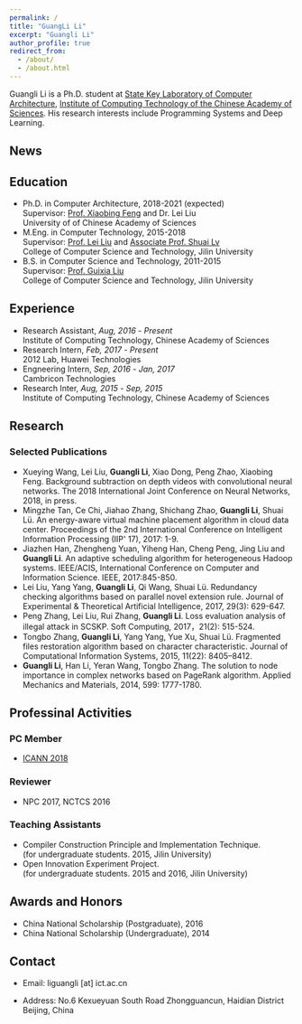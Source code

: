 ```yaml
---
permalink: /
title: "GuangLi Li"
excerpt: "Guangli Li"
author_profile: true
redirect_from: 
  - /about/
  - /about.html
---
```


Guangli Li is a Ph.D. student at [State Key Laboratory of Computer Architecture][5], [Institute of Computing Technology of the Chinese Academy of Sciences][4]. His research interests include Programming Systems and Deep Learning.

## News 

## Education
* Ph.D. in Computer Architecture, 2018-2021 (expected)  
  Supervisor: [Prof. Xiaobing Feng][3] and Dr. Lei Liu  
  University of of Chinese Academy of Sciences
* M.Eng. in Computer Technology, 2015-2018  
  Supervisor: [Prof. Lei Liu][1] and [Associate Prof. Shuai Lv][2]  
  College of Computer Science and Technology, Jilin University  
* B.S. in Computer Science and Technology, 2011-2015  
  Supervisor: [Prof. Guixia Liu][7]  
  College of Computer Science and Technology, Jilin University  

## Experience
- Research Assistant, *Aug, 2016* - *Present*  
  Institute of Computing Technology, Chinese Academy of Sciences
- Research Intern, *Feb, 2017* - *Present*  
  2012 Lab, Huawei Technologies
- Engneering Intern, *Sep, 2016* - *Jan, 2017*  
  Cambricon Technologies
- Research Inter, *Aug, 2015* - *Sep, 2015*  
  Institute of Computing Technology, Chinese Academy of Sciences

## Research

### Selected Publications
* Xueying Wang, Lei Liu, **Guangli Li**, Xiao Dong, Peng Zhao, Xiaobing Feng. Background subtraction on depth videos with convolutional neural networks. The 2018 International Joint Conference on Neural Networks, 2018, in press.
* Mingzhe Tan, Ce Chi, Jiahao Zhang, Shichang Zhao, **Guangli Li**, Shuai Lü. An energy-aware virtual machine placement algorithm in cloud data center. Proceedings of the 2nd International Conference on Intelligent Information Processing (IIP' 17), 2017: 1-9.
* Jiazhen Han, Zhengheng Yuan, Yiheng Han, Cheng Peng, Jing Liu and **Guangli Li**. An adaptive scheduling algorithm for heterogeneous Hadoop systems. IEEE/ACIS, International Conference on Computer and Information Science. IEEE, 2017:845-850.
* Lei Liu, Yang Yang, **Guangli Li**, Qi Wang, Shuai Lü. Redundancy checking algorithms based on parallel novel extension rule. Journal of Experimental & Theoretical Artificial Intelligence, 2017, 29(3): 629-647.
* Peng Zhang, Lei Liu, Rui Zhang, **Guangli Li**. Loss evaluation analysis of illegal attack in SCSKP. Soft Computing, 2017，21(2): 515-524.
* Tongbo Zhang, **Guangli Li**, Yang Yang, Yue Xu, Shuai Lü. Fragmented files restoration algorithm based on character characteristic. Journal of Computational Information Systems, 2015, 11(22): 8405–8412.
* **Guangli Li**, Han Li, Yeran Wang, Tongbo Zhang. The solution to node importance in complex networks based on PageRank algorithm. Applied Mechanics and Materials, 2014, 599: 1777-1780.  

## Professinal Activities

### PC Member
* [ICANN 2018][6]

### Reviewer
* NPC 2017, NCTCS 2016

### Teaching Assistants
* Compiler Construction Principle and Implementation Technique.   
  (for undergraduate students. 2015, Jilin University)
* Open Innovation Experiment Project.   
  (for undergraduate students. 2015 and 2016, Jilin University)

## Awards and Honors
* China National Scholarship (Postgraduate), 2016
* China National Scholarship (Undergraduate), 2014

## Contact
* Email: liguangli [at] ict.ac.cn
* Address: No.6 Kexueyuan South Road Zhongguancun, Haidian District Beijing, China

  [1]:http://ccst.jlu.edu.cn/info/1026/2144.htm
  [2]:http://ccst.jlu.edu.cn/info/1028/2176.htm
  [3]:http://people.ucas.ac.cn/~fengxiaobing
  [4]:http://www.ict.ac.cn/
  [5]:http://www.carch.ac.cn/
  [6]:https://e-nns.org/icann2018/index.php/organization/programme-committee/
  [7]:http://ccst.jlu.edu.cn/info/1026/2150.htm
